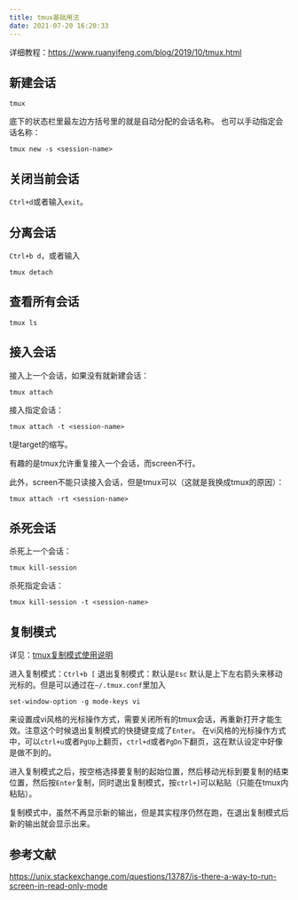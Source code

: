 ```yaml
---
title: tmux基础用法
date: 2021-07-20 16:20:33
---
```


详细教程：<https://www.ruanyifeng.com/blog/2019/10/tmux.html>

## 新建会话

```shell
tmux
```

底下的状态栏里最左边方括号里的就是自动分配的会话名称。
也可以手动指定会话名称：

```shell
tmux new -s <session-name>
```

## 关闭当前会话

`Ctrl+d`或者输入`exit`。

## 分离会话

`Ctrl+b d`，或者输入

```shell
tmux detach
```

## 查看所有会话

```shell
tmux ls
```

## 接入会话

接入上一个会话，如果没有就新建会话：

```shell
tmux attach
```

接入指定会话：

```shell
tmux attach -t <session-name>
```

t是target的缩写。

有趣的是tmux允许重复接入一个会话，而screen不行。

此外，screen不能只读接入会话，但是tmux可以（这就是我换成tmux的原因）：

```shell
tmux attach -rt <session-name>
```

## 杀死会话

杀死上一个会话：

```shell
tmux kill-session
```

杀死指定会话：

```shell
tmux kill-session -t <session-name>
```

## 复制模式

详见：[tmux复制模式使用说明](https://blog.csdn.net/yangzhongxuan/article/details/6890232)

进入复制模式：`Ctrl+b [`
退出复制模式：默认是`Esc`
默认是上下左右箭头来移动光标的。但是可以通过在`~/.tmux.conf`里加入

```shell
set-window-option -g mode-keys vi
```

来设置成vi风格的光标操作方式，需要关闭所有的tmux会话，再重新打开才能生效。注意这个时候退出复制模式的快捷键变成了`Enter`。
在vi风格的光标操作方式中，可以`ctrl+u`或者`PgUp`上翻页，`ctrl+d`或者`PgDn`下翻页，这在默认设定中好像是做不到的。

进入复制模式之后，按空格选择要复制的起始位置，然后移动光标到要复制的结束位置，然后按`Enter`复制，同时退出复制模式，按`ctrl+]`可以粘贴（只能在tmux内粘贴）。

复制模式中，虽然不再显示新的输出，但是其实程序仍然在跑，在退出复制模式后新的输出就会显示出来。

## 参考文献

<https://unix.stackexchange.com/questions/13787/is-there-a-way-to-run-screen-in-read-only-mode>
